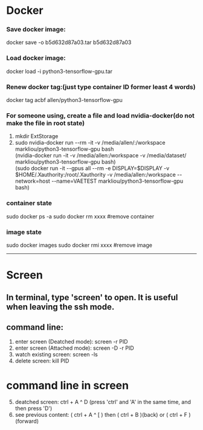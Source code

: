 # Docker

### Save docker image:  
docker save -o b5d632d87a03.tar b5d632d87a03  
### Load docker image:  
docker load -i python3-tensorflow-gpu.tar  
### Renew docker tag:(just type container ID former least 4 words)  
docker tag acbf allen/python3-tensorflow-gpu
### For someone using, create a file and load nvidia-docker(do not make the file in root state)  
1. mkdir ExtStorage  
2. sudo nvidia-docker run --rm -it -v /media/allen/:/workspace markliou/python3-tensorflow-gpu bash  
(nvidia-docker run -it -v /media/allen:/workspace -v /media/dataset/ markliou/python3-tensorflow-gpu bash)  
(sudo docker run -it --gpus all --rm -e DISPLAY=$DISPLAY -v $HOME/.Xauthority:/root/.Xauthority -v /media/allen:/workspace --network=host --name=VAETEST  markliou/python3-tensorflow-gpu bash)  

### container state
sudo docker ps -a
sudo docker rm xxxx #remove container

### image state
sudo docker images
sudo docker rmi xxxx #remove image
  
 
 
  

  
---  
# Screen
## In terminal, type 'screen' to open. It is useful when leaving the ssh mode.  
## command line:  
1. enter screen (Deatched mode): screen -r PID  
2. enter screen (Attached mode): screen -D -r PID  
3. watch existing screen: screen -ls  
4. delete screen: kill PID  
  
# command line in screen  
5. deatched screen: ctrl + A ^ D (press 'ctrl' and 'A' in the same time, and then press 'D')  
6. see previous content: ( ctrl + A ^ [ ) then ( ctrl + B )(back) or ( ctrl + F )(forward)  


